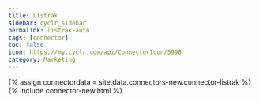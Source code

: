 ```yaml
---
title: Listrak
sidebar: cyclr_sidebar
permalink: listrak-auto
tags: [connector]
toc: false
icon: https://my.cyclr.com/api/ConnectorIcon/5998
category: Marketing
---
```

{% assign connectordata = site.data.connectors-new.connector-listrak %}
{% include connector-new.html %}	